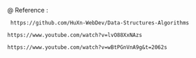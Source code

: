 
 @ Reference :
```http
 https://github.com/HuXn-WebDev/Data-Structures-Algorithms

https://www.youtube.com/watch?v=lvO88XxNAzs

https://www.youtube.com/watch?v=wBtPGnVnA9g&t=2062s

```




